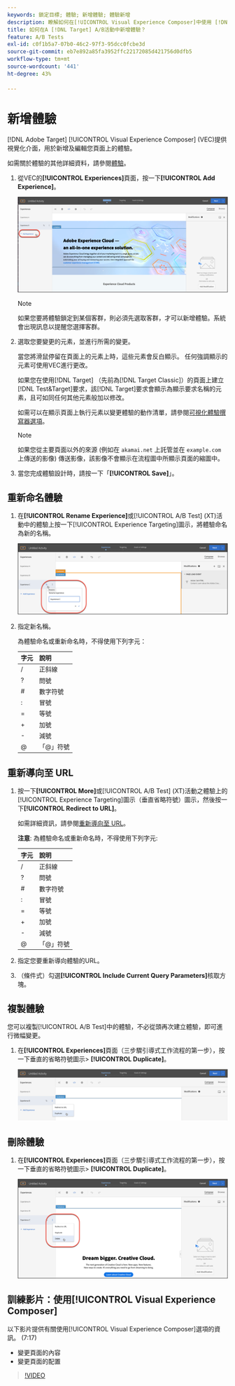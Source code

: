 ```yaml
---
keywords: 鎖定目標; 體驗; 新增體驗; 體驗新增
description: 瞭解如何在[!UICONTROL Visual Experience Composer]中使用 [!DNL Adobe Target] (VEC)。
title: 如何在A [!DNL Target] A/B活動中新增體驗？
feature: A/B Tests
exl-id: c0f1b5a7-07b0-46c2-97f3-95dcc0fcbe3d
source-git-commit: eb7e892a85fa3952ffc22172085d421756d0dfb5
workflow-type: tm+mt
source-wordcount: '441'
ht-degree: 43%

---
```


# 新增體驗

[!DNL Adobe Target] [!UICONTROL Visual Experience Composer] (VEC)提供視覺化介面，用於新增及編輯您頁面上的體驗。

如需關於體驗的其他詳細資料，請參閱[體驗](/help/main/c-experiences/experiences.md#concept_A2E10F6AFB3D4AEAB6951EE14688848D)。

1. 從VEC的&#x200B;**[!UICONTROL Experiences]**&#x200B;頁面，按一下&#x200B;**[!UICONTROL Add Experience]**。

   ![新增體驗選項](/help/main/c-activities/t-test-ab/t-test-create-ab/assets/add-experience.png)

   >[!NOTE]
   >
   >如果您要將體驗鎖定到某個客群，則必須先選取客群，才可以新增體驗。系統會出現訊息以提醒您選擇客群。

1. 選取您要變更的元素，並進行所需的變更。

   當您將滑鼠停留在頁面上的元素上時，這些元素會反白顯示。 任何強調顯示的元素可使用VEC進行更改。

   如果您在使用[!DNL Target] （先前為[!DNL Target Classic]）的頁面上建立[!DNL Test&Target]要求，該[!DNL Target]要求會顯示為顯示要求名稱的元素，且可如同任何其他元素般加以修改。

   如需可以在顯示頁面上執行元素以變更體驗的動作清單，請參閱[可視化體驗撰寫器選項](/help/main/c-experiences/c-visual-experience-composer/viztarget-options.md)。

   >[!NOTE]
   >
   >如果您從主要頁面以外的來源 (例如在 `akamai.net` 上託管並在 `example.com` 上傳送的影像) 傳送影像，該影像不會顯示在流程圖中所顯示頁面的縮圖中。

1. 當您完成體驗設計時，請按一下「**[!UICONTROL Save]**」。

## 重新命名體驗

1. 在&#x200B;**[!UICONTROL Rename Experience]**&#x200B;或[!UICONTROL A/B Test] (XT)活動中的體驗上按一下[!UICONTROL Experience Targeting]圖示，將體驗命名為新的名稱。

   ![重新命名體驗](/help/main/c-activities/t-test-ab/t-test-create-ab/assets/rename-experience.png)

2. 指定新名稱。

   為體驗命名或重新命名時，不得使用下列字元：

   | 字元 | 說明 |
   |--- |--- |
   | / | 正斜線 |
   | ? | 問號 |
   | # | 數字符號 |
   | : | 冒號 |
   | = | 等號 |
   | + | 加號 |
   | - | 減號 |
   | @ | 「@」符號 |

## 重新導向至 URL

1. 按一下&#x200B;**[!UICONTROL More]**&#x200B;或[!UICONTROL A/B Test] (XT)活動之體驗上的[!UICONTROL Experience Targeting]圖示（垂直省略符號）圖示，然後按一下&#x200B;**[!UICONTROL Redirect to URL]**。

   如需詳細資訊，請參閱[重新導向至 URL](/help/main/c-experiences/c-visual-experience-composer/redirect-offer.md)。

   **注意**: 為體驗命名或重新命名時，不得使用下列字元:

   | 字元 | 說明 |
   |--- |--- |
   | / | 正斜線 |
   | ? | 問號 |
   | # | 數字符號 |
   | : | 冒號 |
   | = | 等號 |
   | + | 加號 |
   | - | 減號 |
   | @ | 「@」符號 |

1. 指定您要重新導向體驗的URL。

1. （條件式）勾選&#x200B;**[!UICONTROL Include Current Query Parameters]**&#x200B;核取方塊。

## 複製體驗

您可以複製[!UICONTROL A/B Test]中的體驗，不必從頭再次建立體驗，即可進行微幅變更。

1. 在&#x200B;**[!UICONTROL Experiences]**&#x200B;頁面（三步驟引導式工作流程的第一步），按一下垂直的省略符號圖示> **[!UICONTROL Duplicate]**。

   ![重複體驗選項](/help/main/c-activities/t-test-ab/t-test-create-ab/assets/duplicate-experience.png)

## 刪除體驗

1. 在&#x200B;**[!UICONTROL Experiences]**&#x200B;頁面（三步驟引導式工作流程的第一步），按一下垂直的省略符號圖示> **[!UICONTROL Duplicate]**。

   ![刪除體驗選項](/help/main/c-activities/t-test-ab/t-test-create-ab/assets/delete-experience.png)

## 訓練影片：使用[!UICONTROL Visual Experience Composer]

以下影片提供有關使用[!UICONTROL Visual Experience Composer]選項的資訊。 (7:17)

* 變更頁面的內容
* 變更頁面的配置

>[!VIDEO](https://video.tv.adobe.com/v/17399)
